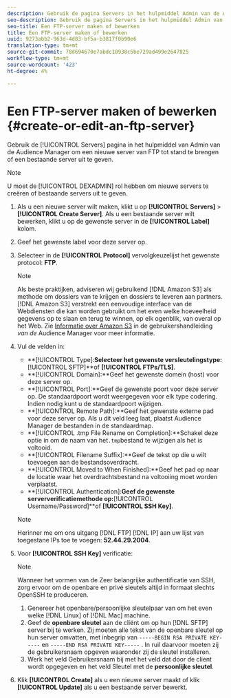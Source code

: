 ```yaml
---
description: Gebruik de pagina Servers in het hulpmiddel Admin van de Audience Manager om een nieuwe server van FTP tot stand te brengen of een bestaande server uit te geven.
seo-description: Gebruik de pagina Servers in het hulpmiddel Admin van de Audience Manager om een nieuwe server van FTP tot stand te brengen of een bestaande server uit te geven.
seo-title: Een FTP-server maken of bewerken
title: Een FTP-server maken of bewerken
uuid: 9273abb2-963d-4d83-bf5a-b3817f0b90e6
translation-type: tm+mt
source-git-commit: 78d694670e7abdc18938c5be729ad499e2647825
workflow-type: tm+mt
source-wordcount: '423'
ht-degree: 4%

---
```



# Een FTP-server maken of bewerken {#create-or-edit-an-ftp-server}

Gebruik de [!UICONTROL Servers] pagina in het hulpmiddel van Admin van de Audience Manager om een nieuwe server van FTP tot stand te brengen of een bestaande server uit te geven.

>[!NOTE]
>
>U moet de [!UICONTROL DEXADMIN] rol hebben om nieuwe servers te creëren of bestaande servers uit te geven.

1. Als u een nieuwe server wilt maken, klikt u op **[!UICONTROL Servers]** > **[!UICONTROL Create Server]**. Als u een bestaande server wilt bewerken, klikt u op de gewenste server in de **[!UICONTROL Label]** kolom.
1. Geef het gewenste label voor deze server op.
1. Selecteer in de **[!UICONTROL Protocol]** vervolgkeuzelijst het gewenste protocol: **FTP**.

   >[!NOTE]
   >
   >Als beste praktijken, adviseren wij gebruikend [!DNL Amazon S3] als methode om dossiers van te krijgen en dossiers te leveren aan partners. [!DNL Amazon S3] verstrekt een eenvoudige interface van de Webdiensten die kan worden gebruikt om het even welke hoeveelheid gegevens op te slaan en terug te winnen, op elk ogenblik, van overal op het Web. Zie [Informatie over Amazon S3](https://docs.adobe.com/content/help/en/audience-manager/user-guide/reference/amazon-s3.html) in de gebruikershandleiding *van de* Audience Manager voor meer informatie.

1. Vul de velden in:

   * **[!UICONTROL Type]:**Selecteer het gewenste versleutelingstype:**[!UICONTROL SFTP]**of **[!UICONTROL FTPs/TLS]**.
   * **[!UICONTROL Domain]:**Geef het gewenste domein (host) voor deze server op.
   * **[!UICONTROL Port]:**Geef de gewenste poort voor deze server op. De standaardpoort wordt weergegeven voor elk type codering. Indien nodig kunt u de standaardpoort wijzigen.
   * **[!UICONTROL Remote Path]:**Geef het gewenste externe pad voor deze server op. Als u dit veld leeg laat, plaatst Audience Manager de bestanden in de standaardmap.
   * **[!UICONTROL .tmp File Rename on Completion]:**Schakel deze optie in om de naam van het`.tmp`bestand te wijzigen als het is voltooid.
   * **[!UICONTROL Filename Suffix]:**Geef de tekst op die u wilt toevoegen aan de bestandsoverdracht.
   * **[!UICONTROL Moved to When Finished]:**Geef het pad op naar de locatie waar het overdrachtsbestand na voltooiing moet worden verplaatst.
   * **[!UICONTROL Authentication]:**Geef de gewenste serververificatiemethode op:**[!UICONTROL Username/Password]**of **[!UICONTROL SSH Key]**.

   >[!NOTE]
   >
   >Herinner me om ons uitgang [!DNL FTP] [!DNL IP] aan uw lijst van toegestane IPs toe te voegen: **52.44.29.2004**.

1. Voor **[!UICONTROL SSH Key]** verificatie:
   >[!NOTE]
   >
   >Wanneer het vormen van de Zeer belangrijke authentificatie van SSH, zorg ervoor om de openbare en privé sleutels altijd in formaat slechts OpenSSH te produceren.
   1. Genereer het openbare/persoonlijke sleutelpaar van om het even welke [!DNL Linux] of [!DNL Mac] machine.
   1. Geef de **openbare sleutel** aan de cliënt om op hun [!DNL SFTP] server bij te werken. Zij moeten alle tekst van de openbare sleutel op hun server omvatten, met inbegrip van `-----BEGIN RSA PRIVATE KEY-----` en `-----END RSA PRIVATE KEY-----` . In ruil daarvoor moeten zij de gebruikersnaam opgeven waaronder zij de sleutel installeren.
   1. Werk het veld Gebruikersnaam bij met het veld dat door de client wordt opgegeven en het veld Sleutel met de **persoonlijke sleutel**.
1. Klik **[!UICONTROL Create]** als u een nieuwe server maakt of klik **[!UICONTROL Update]** als u een bestaande server bewerkt.
